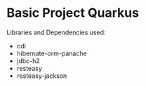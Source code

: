 # Basic Project Quarkus

Libraries and Dependencies used:

- cdi
- hibernate-orm-panache
- jdbc-h2
- resteasy
- resteasy-jackson